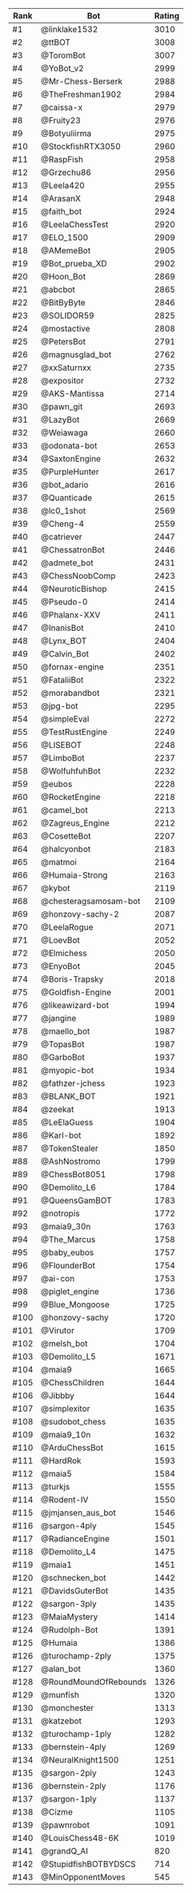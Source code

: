 Rank|Bot|Rating
---|---|---
#1|@linklake1532|3010
#2|@ttBOT|3008
#3|@ToromBot|3007
#4|@YoBot_v2|2999
#5|@Mr-Chess-Berserk|2988
#6|@TheFreshman1902|2984
#7|@caissa-x|2979
#8|@Fruity23|2976
#9|@Botyuliirma|2975
#10|@StockfishRTX3050|2960
#11|@RaspFish|2958
#12|@Grzechu86|2956
#13|@Leela420|2955
#14|@ArasanX|2948
#15|@faith_bot|2924
#16|@LeelaChessTest|2920
#17|@ELO_1500|2909
#18|@AMemeBot|2905
#19|@Bot_prueba_XD|2902
#20|@Hoon_Bot|2869
#21|@abcbot|2865
#22|@BitByByte|2846
#23|@SOLIDOR59|2825
#24|@mostactive|2808
#25|@PetersBot|2791
#26|@magnusglad_bot|2762
#27|@xxSaturnxx|2735
#28|@expositor|2732
#29|@AKS-Mantissa|2714
#30|@pawn_git|2693
#31|@LazyBot|2669
#32|@Weiawaga|2660
#33|@odonata-bot|2653
#34|@SaxtonEngine|2632
#35|@PurpleHunter|2617
#36|@bot_adario|2616
#37|@Quanticade|2615
#38|@lc0_1shot|2569
#39|@Cheng-4|2559
#40|@catriever|2447
#41|@ChessatronBot|2446
#42|@admete_bot|2431
#43|@ChessNoobComp|2423
#44|@NeuroticBishop|2415
#45|@Pseudo-0|2414
#46|@Phalanx-XXV|2411
#47|@InanisBot|2410
#48|@Lynx_BOT|2404
#49|@Calvin_Bot|2402
#50|@fornax-engine|2351
#51|@FataliiBot|2322
#52|@morabandbot|2321
#53|@jpg-bot|2295
#54|@simpleEval|2272
#55|@TestRustEngine|2249
#56|@LISEBOT|2248
#57|@LimboBot|2237
#58|@WolfuhfuhBot|2232
#59|@eubos|2228
#60|@RocketEngine|2218
#61|@camel_bot|2213
#62|@Zagreus_Engine|2212
#63|@CosetteBot|2207
#64|@halcyonbot|2183
#65|@matmoi|2164
#66|@Humaia-Strong|2163
#67|@kybot|2119
#68|@chesteragsamosam-bot|2109
#69|@honzovy-sachy-2|2087
#70|@LeelaRogue|2071
#71|@LoevBot|2052
#72|@Elmichess|2050
#73|@EnyoBot|2045
#74|@Boris-Trapsky|2018
#75|@Goldfish-Engine|2001
#76|@likeawizard-bot|1994
#77|@jangine|1989
#78|@maello_bot|1987
#79|@TopasBot|1987
#80|@GarboBot|1937
#81|@myopic-bot|1934
#82|@fathzer-jchess|1923
#83|@BLANK_BOT|1921
#84|@zeekat|1913
#85|@LeElaGuess|1904
#86|@Karl-bot|1892
#87|@TokenStealer|1850
#88|@AshNostromo|1799
#89|@ChessBot8051|1798
#90|@Demolito_L6|1784
#91|@QueensGamBOT|1783
#92|@notropis|1772
#93|@maia9_30n|1763
#94|@The_Marcus|1758
#95|@baby_eubos|1757
#96|@FlounderBot|1754
#97|@ai-con|1753
#98|@piglet_engine|1736
#99|@Blue_Mongoose|1725
#100|@honzovy-sachy|1720
#101|@Virutor|1709
#102|@melsh_bot|1704
#103|@Demolito_L5|1671
#104|@maia9|1665
#105|@ChessChildren|1644
#106|@Jibbby|1644
#107|@simplexitor|1635
#108|@sudobot_chess|1635
#109|@maia9_10n|1632
#110|@ArduChessBot|1615
#111|@HardRok|1593
#112|@maia5|1584
#113|@turkjs|1555
#114|@Rodent-IV|1550
#115|@jmjansen_aus_bot|1546
#116|@sargon-4ply|1545
#117|@RadianceEngine|1501
#118|@Demolito_L4|1475
#119|@maia1|1451
#120|@schnecken_bot|1442
#121|@DavidsGuterBot|1435
#122|@sargon-3ply|1435
#123|@MaiaMystery|1414
#124|@Rudolph-Bot|1391
#125|@Humaia|1386
#126|@turochamp-2ply|1375
#127|@alan_bot|1360
#128|@RoundMoundOfRebounds|1326
#129|@munfish|1320
#130|@monchester|1313
#131|@katzebot|1293
#132|@turochamp-1ply|1282
#133|@bernstein-4ply|1269
#134|@NeuralKnight1500|1251
#135|@sargon-2ply|1243
#136|@bernstein-2ply|1176
#137|@sargon-1ply|1137
#138|@Cizme|1105
#139|@pawnrobot|1091
#140|@LouisChess48-6K|1019
#141|@grandQ_AI|820
#142|@StupidfishBOTBYDSCS|714
#143|@MinOpponentMoves|545

